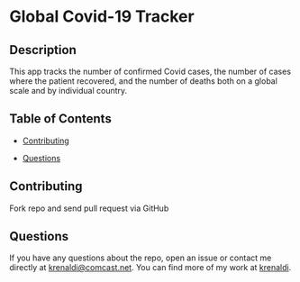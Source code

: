 # Global Covid-19 Tracker

## Description

This app tracks the number of confirmed Covid cases, the number of cases where the patient recovered, and the number of deaths both on a global scale and by individual country.

## Table of Contents

* [Contributing](#contributing)

* [Questions](#questions)

## Contributing

Fork repo and send pull request via GitHub

## Questions

If you have any questions about the repo, open an issue or contact me directly at krenaldi@comcast.net. You can find more of my work at [krenaldi](https://github.com/krenaldi/).